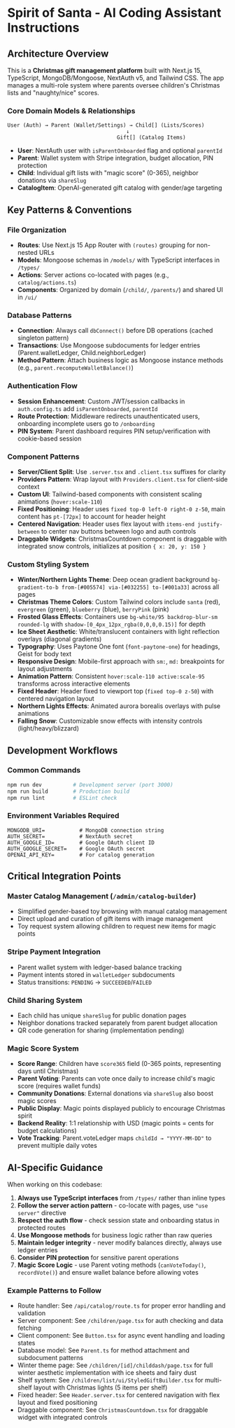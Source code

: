 # Spirit of Santa - AI Coding Assistant Instructions

## Architecture Overview

This is a **Christmas gift management platform** built with Next.js 15, TypeScript, MongoDB/Mongoose, NextAuth v5, and Tailwind CSS. The app manages a multi-role system where parents oversee children's Christmas lists and "naughty/nice" scores.

### Core Domain Models & Relationships

```
User (Auth) → Parent (Wallet/Settings) → Child[] (Lists/Scores)
                                      ↓
                                   Gift[] (Catalog Items)
```

- **User**: NextAuth user with `isParentOnboarded` flag and optional `parentId`
- **Parent**: Wallet system with Stripe integration, budget allocation, PIN protection
- **Child**: Individual gift lists with "magic score" (0-365), neighbor donations via `shareSlug`
- **CatalogItem**: OpenAI-generated gift catalog with gender/age targeting

## Key Patterns & Conventions

### File Organization
- **Routes**: Use Next.js 15 App Router with `(routes)` grouping for non-nested URLs
- **Models**: Mongoose schemas in `/models/` with TypeScript interfaces in `/types/`
- **Actions**: Server actions co-located with pages (e.g., `catalog/actions.ts`)
- **Components**: Organized by domain (`/child/`, `/parents/`) and shared UI in `/ui/`

### Database Patterns
- **Connection**: Always call `dbConnect()` before DB operations (cached singleton pattern)
- **Transactions**: Use Mongoose subdocuments for ledger entries (Parent.walletLedger, Child.neighborLedger)
- **Method Pattern**: Attach business logic as Mongoose instance methods (e.g., `parent.recomputeWalletBalance()`)

### Authentication Flow
- **Session Enhancement**: Custom JWT/session callbacks in `auth.config.ts` add `isParentOnboarded`, `parentId`
- **Route Protection**: Middleware redirects unauthenticated users, onboarding incomplete users go to `/onboarding`
- **PIN System**: Parent dashboard requires PIN setup/verification with cookie-based session

### Component Patterns
- **Server/Client Split**: Use `.server.tsx` and `.client.tsx` suffixes for clarity
- **Providers Pattern**: Wrap layout with `Providers.client.tsx` for client-side context
- **Custom UI**: Tailwind-based components with consistent scaling animations (`hover:scale-110`)
- **Fixed Positioning**: Header uses `fixed top-0 left-0 right-0 z-50`, main content has `pt-[72px]` to account for header height
- **Centered Navigation**: Header uses flex layout with `items-end justify-between` to center nav buttons between logo and auth controls
- **Draggable Widgets**: ChristmasCountdown component is draggable with integrated snow controls, initializes at position `{ x: 20, y: 150 }`

### Custom Styling System
- **Winter/Northern Lights Theme**: Deep ocean gradient background `bg-gradient-to-b from-[#005574] via-[#032255] to-[#001a33]` across all pages
- **Christmas Theme Colors**: Custom Tailwind colors include `santa` (red), `evergreen` (green), `blueberry` (blue), `berryPink` (pink)
- **Frosted Glass Effects**: Containers use `bg-white/95 backdrop-blur-sm rounded-lg` with `shadow-[0_4px_12px_rgba(0,0,0,0.15)]` for depth
- **Ice Sheet Aesthetic**: White/translucent containers with light reflection overlays (diagonal gradients)
- **Typography**: Uses Paytone One font (`font-paytone-one`) for headings, Geist for body text
- **Responsive Design**: Mobile-first approach with `sm:`, `md:` breakpoints for layout adjustments
- **Animation Pattern**: Consistent `hover:scale-110 active:scale-95` transforms across interactive elements
- **Fixed Header**: Header fixed to viewport top (`fixed top-0 z-50`) with centered navigation layout
- **Northern Lights Effects**: Animated aurora borealis overlays with pulse animations
- **Falling Snow**: Customizable snow effects with intensity controls (light/heavy/blizzard)

## Development Workflows

### Common Commands
```bash
npm run dev          # Development server (port 3000)
npm run build        # Production build
npm run lint         # ESLint check
```

### Environment Variables Required
```
MONGODB_URI=           # MongoDB connection string
AUTH_SECRET=           # NextAuth secret
AUTH_GOOGLE_ID=        # Google OAuth client ID
AUTH_GOOGLE_SECRET=    # Google OAuth secret
OPENAI_API_KEY=        # For catalog generation
```

## Critical Integration Points

### Master Catalog Management (`/admin/catalog-builder`)
- Simplified gender-based toy browsing with manual catalog management
- Direct upload and curation of gift items with image management
- Toy request system allowing children to request new items for magic points

### Stripe Payment Integration
- Parent wallet system with ledger-based balance tracking
- Payment intents stored in `walletLedger` subdocuments
- Status transitions: `PENDING` → `SUCCEEDED`/`FAILED`

### Child Sharing System
- Each child has unique `shareSlug` for public donation pages
- Neighbor donations tracked separately from parent budget allocation
- QR code generation for sharing (implementation pending)

### Magic Score System
- **Score Range**: Children have `score365` field (0-365 points, representing days until Christmas)
- **Parent Voting**: Parents can vote once daily to increase child's magic score (requires wallet funds)
- **Community Donations**: External donations via `shareSlug` also boost magic scores
- **Public Display**: Magic points displayed publicly to encourage Christmas spirit
- **Backend Reality**: 1:1 relationship with USD (magic points = cents for budget calculations)
- **Vote Tracking**: Parent.voteLedger maps `childId → "YYYY-MM-DD"` to prevent multiple daily votes

## AI-Specific Guidance

When working on this codebase:

1. **Always use TypeScript interfaces** from `/types/` rather than inline types
2. **Follow the server action pattern** - co-locate with pages, use `"use server"` directive
3. **Respect the auth flow** - check session state and onboarding status in protected routes
4. **Use Mongoose methods** for business logic rather than raw queries
5. **Maintain ledger integrity** - never modify balances directly, always use ledger entries
6. **Consider PIN protection** for sensitive parent operations
7. **Magic Score Logic** - use Parent voting methods (`canVoteToday()`, `recordVote()`) and ensure wallet balance before allowing votes

### Example Patterns to Follow
- Route handler: See `/api/catalog/route.ts` for proper error handling and validation
- Server component: See `/children/page.tsx` for auth checking and data fetching
- Client component: See `Button.tsx` for async event handling and loading states
- Database model: See `Parent.ts` for method attachment and subdocument patterns
- Winter theme page: See `/children/[id]/childdash/page.tsx` for full winter aesthetic implementation with ice sheets and fairy dust
- Shelf system: See `/children/list/ui/StyledGiftBuilder.tsx` for multi-shelf layout with Christmas lights (5 items per shelf)
- Fixed header: See `Header.server.tsx` for centered navigation with flex layout and fixed positioning
- Draggable component: See `ChristmasCountdown.tsx` for draggable widget with integrated controls